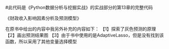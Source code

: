 #此代码是《Python数据分析与挖掘实战》的实战部分的第13章的完整代码

《财政收入影响因素分析及预测模型》

在原书中给出的内容中我另外补充的内容如下：
【1】探索了灰色预测的原理
【2】画出预测结果图
【3】由于书中使用的是AdaptiveLasso，但是没有找到该函数，所以采用了其他变量选择模型
